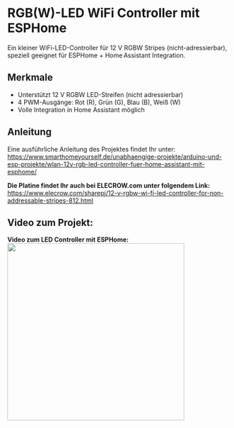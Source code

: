 # RGB(W)-LED WiFi Controller mit ESPHome  
Ein kleiner Wi­Fi-LED-Controller für 12 V RGBW Stripes (nicht-adressierbar), speziell geeignet für ESPHome + Home Assistant Integration.

## Merkmale  
- Unterstützt 12 V RGBW LED-Streifen (nicht adressierbar)  
- 4 PWM-Ausgänge: Rot (R), Grün (G), Blau (B), Weiß (W)  
- Volle Integration in Home Assistant möglich  
  
## Anleitung  
Eine ausführliche Anleitung des Projektes findet Ihr unter:  
https://www.smarthomeyourself.de/unabhaengige-projekte/arduino-und-esp-projekte/wlan-12v-rgb-led-controller-fuer-home-assistant-mit-esphome/  
  
**Die Platine findet Ihr auch bei ELECROW.com unter folgendem Link:**  
https://www.elecrow.com/sharepj/12-v-rgbw-wi-fi-led-controller-for-non-addressable-stripes-812.html
  
## Video zum Projekt:  
**Video zum LED Controller mit ESPHome:**  
[<img src="http://img.youtube.com/vi/DscxZi73mx8/0.jpg" width="400px">](https://www.youtube.com/watch?v=DscxZi73mx8)  

  